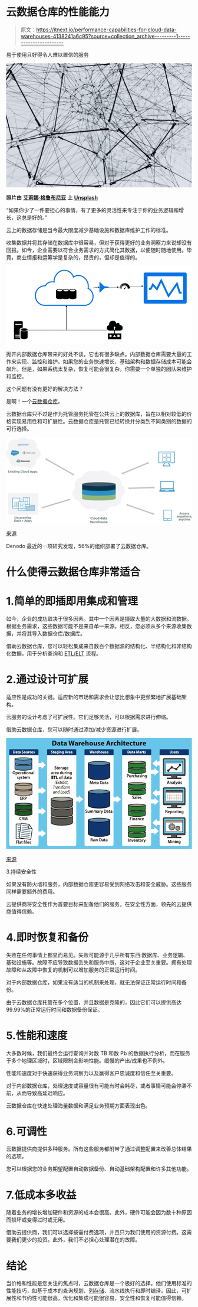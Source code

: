# 云数据仓库的性能能力

> 原文：<https://itnext.io/performance-capabilities-for-cloud-data-warehouses-4138241a6c95?source=collection_archive---------1----------------------->

易于使用且好得令人难以置信的服务

![](img/c304c6f92aca513edb4691e39cd807a8.png)

**照片由** [**艾莉娜·格鲁布尼亚**](https://unsplash.com/@alinnnaaaa?utm_source=unsplash&utm_medium=referral&utm_content=creditCopyText) **上** [**Unsplash**](https://unsplash.com/s/photos/data?utm_source=unsplash&utm_medium=referral&utm_content=creditCopyText)

“如果你少了一件要担心的事情，有了更多的灵活性来专注于你的业务逻辑和增长，这总是好的。”

云上的数据存储是当今最大限度减少基础设施和数据库维护工作的标准。

收集数据并将其存储在数据库中很容易，但对于获得更好的业务洞察力来说却没有回报。如今，企业需要以符合业务需求的方式简化其数据，以便随时随地使用。毕竟，商业情报和运筹学是复杂的，昂贵的，但却是值得的。

![](img/622615f2265db4524d91fddd2698a668.png)

抛开内部数据仓库带来的好处不谈，它也有很多缺点。内部数据仓库需要大量的工作来实现、监控和维护。如果您的业务快速增长，基础架构和数据存储成本可能会飙升。但是，如果系统太复杂，恢复可能会很复杂。你需要一个单独的团队来维护和监控。

这个问题有没有更好的解决方法？

是啊！一个[云数据仓库](https://www.firebolt.io/blog/cloud-data-warehouse)。

云数据仓库只不过是作为托管服务托管在公共云上的数据库，旨在以相对较低的价格实现易用性和可扩展性。云数据仓库是托管已经转换并分类到不同类别的数据的可行选择。

![](img/1671d77c00a014d109e514fdd2274ef6.png)

[来源](https://accur8software.com/cloud-data-warehouse-an-smbs-perfect-launch-point-for-cloud-transformation/)

Denodo 最近的一项研究发现，56%的组织部署了云数据仓库。

# 什么使得云数据仓库非常适合

# 1.简单的即插即用集成和管理

如今，企业的成功取决于很多因素。其中一个因素是摄取大量的大数据和流数据。根据业务需求，这些数据可能不是来自单一来源。相反，您必须从多个来源收集数据，并将其导入数据仓库/数据库。

借助云数据仓库，您可以轻松集成来自数百个数据源的结构化、半结构化和非结构化数据，用于分析查询和 [ETL/ELT](https://www.firebolt.io/blog/etl-vs-elt-know-the-differences) 流程。

# 2.通过设计可扩展

适应性是成功的关键。适应新的市场和需求会让您比想象中更频繁地扩展基础架构。

云服务的设计考虑了可扩展性。它们足够灵活，可以根据需求进行伸缩。

借助云数据仓库，您可以随时通过添加/减少资源进行扩展。

![](img/d8c5fd8cd83b8d8923b3625bb467a690.png)

[来源](https://www.datamation.com/big-data/top-15-data-warehouse-tools/)

3.持续安全性

如果没有防火墙和服务，内部数据仓库更容易受到网络攻击和安全威胁。这些服务同样需要额外的费用。

云提供商将安全性作为首要目标来配备他们的服务。在安全性方面，领先的云提供商值得信赖。

# 4.即时恢复和备份

失败在任何事情上都显而易见。失败可能源于几乎所有东西:数据库、业务逻辑、基础设施等。故障不应导致数据丢失和服务中断，这对于企业至关重要。拥有处理故障和从故障中恢复的机制可以增加服务的正常运行时间。

对于内部数据仓库，如果没有适当的机制来处理，就无法保证正常运行时间和备份。

由于云数据仓库托管在多个位置，并且数据是克隆的，因此它们可以提供高达 99.99%的正常运行时间和数据备份保证。

# 5.性能和速度

大多数时候，我们最终会运行查询并对数 TB 和数 Pb 的数据执行分析，而在服务于多个地理区域时，区域限制会影响性能。缓慢的产出/成果也不例外。

性能和速度对于快速获得业务洞察力以及赢得客户忠诚度和信任至关重要。

对于内部数据仓库，处理速度或容量很有可能有时会耗尽，或者事情可能会停滞不前，从而导致高延迟响应。

云数据仓库在快速处理海量数据和满足业务预期方面表现出色。

# 6.可调性

云数据提供商提供多种服务。所有这些服务都附带了通过调整配置来改善总体结果的选项。

您可以根据您的业务期望配置自动数据备份、自动基础架构配置和许多其他功能。

# 7.低成本多收益

随着业务的增长增加硬件和资源的成本会很高。此外，硬件可能会因为数十种原因而损坏或变得过时或无用。

借助云提供商，我们可以选择按需付费选项，并且只为我们使用的资源付费。这需要我们更少的投资。此外，我们不必担心处理潜在的故障。

# 结论

当价格和性能是您关注的焦点时，云数据仓库是一个极好的选择。他们使用标准的性能技巧，如基于成本的查询规划、[列存储](https://docs.aws.amazon.com/redshift/latest/dg/c_columnar_storage_disk_mem_mgmnt.html)、流水线执行和即时编译。因此，可扩展性和节约性可能很高，优化和集成可能很容易，安全性和恢复可能值得信赖。